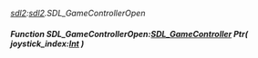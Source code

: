 _[sdl2](../../modules/sdl2/sdl2-module.md):[sdl2](../../modules/sdl2/sdl2-module.md).SDL\_GameControllerOpen_
##### Function SDL\_GameControllerOpen:[SDL_GameController](../../modules/sdl2/sdl2-sdl_gamecontroller.md) Ptr( joystick_index:[Int](../../modules/wonkey/wonkey-types-int.md) )
